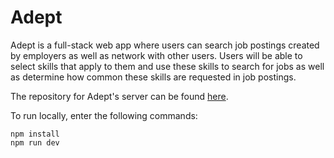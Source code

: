 # Adept

Adept is a full-stack web app where users can search job postings created by employers as well as network with other users.
Users will be able to select skills that apply to them and use these skills to search for jobs as well as determine how
common these skills are requested in job postings.

The repository for Adept's server can be found [here](https://github.com/devnguy/adept-graphql-server).

To run locally, enter the following commands:

```
npm install
npm run dev
```
